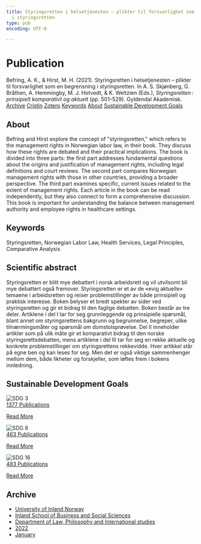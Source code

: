 ```yaml
---
title: Styringsretten i helsetjenesten – plikter til forsvarlighet som en begrensning
  i styringsretten
type: pub
encoding: UTF-8

---
```

<h1>Publication</h1>
<article id="csl-bib-container-3ZLGICZM" class="csl-bib-container">
  <div class="csl-bib-body"> <div class="csl-entry">Befring, A. K., &#38; Hirst, M. H. (2021). Styringsretten i helsetjenesten – plikter til forsvarlighet som en begrensning i styringsretten. In A. S. Skjønberg, G. Bråthen, A. Hemmingby, M. J. Hotvedt, &#38; K. Weltzien (Eds.), <i>Styringsretten : prinsipielt komparativt og aktuelt</i> (pp. 501–529). Gyldendal Akademisk.</div> </div>
  <div class="csl-bib-buttons">
    <a href="#taxonomy-article-3ZLGICZM" alt="archive" class="csl-bib-button">Archive</a>
    <a href="https://app.cristin.no/results/show.jsf?id=1974552" alt="Cristin" class="csl-bib-button">Cristin</a>
    <a href="http://zotero.org/groups/5881554/items/3ZLGICZM" alt="Zotero" class="csl-bib-button">Zotero</a>
    <a href="#keywords-article-3ZLGICZM" alt="keywords" class="csl-bib-button">Keywords</a>
    <a href="#about-article-3ZLGICZM" alt="about_pub" class="csl-bib-button">About</a>
    <a href="#sdg-article-3ZLGICZM" alt="sdg" class="csl-bib-button">Sustainable Development Goals</a>
  </div>
  <div id="csl-bib-meta-container-3ZLGICZM"></div>
</article>
<div id="csl-bib-meta-3ZLGICZM" class="csl-bib-meta">
  <article id="about-article-3ZLGICZM" class="about_pub-article">
    <h1>About</h1>
    Befring and Hirst explore the concept of "styringsretten," which refers to the management rights in Norwegian labor law, in their book. They discuss how these rights are debated and their practical implications. The book is divided into three parts: the first part addresses fundamental questions about the origins and justification of management rights, including legal definitions and court reviews. The second part compares Norwegian management rights with those in other countries, providing a broader perspective. The third part examines specific, current issues related to the extent of management rights. Each article in the book can be read independently, but they also connect to form a comprehensive discussion. This book is important for understanding the balance between management authority and employee rights in healthcare settings.
  </article>
  <article id="keywords-article-3ZLGICZM" class="keywords-article">
    <h1>Keywords</h1>
    Styringsretten, Norwegian Labor Law, Health Services, Legal Principles, Comparative Analysis
  </article>
  <article id="abstract-article-3ZLGICZM" class="abstract-article">
    <h1>Scientific abstract</h1>
    Styringsretten er blitt mye debattert i norsk arbeidsrett og vil utvilsomt bli mye debattert også fremover. Styringsretten er et av de «evig aktuelle» temaene i arbeidsretten og reiser problemstillinger av både prinsipiell og praktisk interesse. Boken belyser et bredt spekter av sider ved styringsretten og gir et bidrag til den faglige debatten. Boken består av tre deler. Artiklene i del I tar for seg grunnleggende og prinsipielle spørsmål, blant annet om styringsrettens bakgrunn og begrunnelse, begreper, ulike tilnærmingsmåter og spørsmål om domstolsprøvelse. Del II inneholder artikler som på ulik måte gir et komparativt bidrag til den norske styringsrettsdebatten, mens artiklene i del III tar for seg en rekke aktuelle og konkrete problemstillinger om styringsrettens rekkevidde. Hver artikkel står på egne ben og kan leses for seg. Men det er også viktige sammenhenger mellom dem, både likheter og forskjeller, som løftes frem i bokens innledning.
  </article>
  <article id="sdg-article-3ZLGICZM" class="sdg-article">
    <h1>Sustainable Development Goals</h1>
    <div class="sdg-container"><div id="sdg3" class="sdg">
        <img src="{{< params subfolder >}}images/sdg/sdg03_en.png" class="image" alt="SDG 3">
        <div class="sdg-overlay">
          <a href="{{< params subfolder >}}en/archive/?sdg=3#archive" class="sdg-publication-count"><span>1377</span> Publications</a>
          <p><a href="https://sdgs.un.org/goals/goal3" class="sdg-read-more">Read More</a></p>
        </div>
      </div> <div id="sdg8" class="sdg">
        <img src="{{< params subfolder >}}images/sdg/sdg08_en.png" class="image" alt="SDG 8">
        <div class="sdg-overlay">
          <a href="{{< params subfolder >}}en/archive/?sdg=8#archive" class="sdg-publication-count"><span>463</span> Publications</a>
          <p><a href="https://sdgs.un.org/goals/goal8" class="sdg-read-more">Read More</a></p>
        </div>
      </div> <div id="sdg16" class="sdg">
        <img src="{{< params subfolder >}}images/sdg/sdg16_en.png" class="image" alt="SDG 16">
        <div class="sdg-overlay">
          <a href="{{< params subfolder >}}en/archive/?sdg=16#archive" class="sdg-publication-count"><span>483</span> Publications</a>
          <p><a href="https://sdgs.un.org/goals/goal16" class="sdg-read-more">Read More</a></p>
        </div>
      </div></div>
  </article>
  <article id="taxonomy-article-3ZLGICZM" class="taxonomy-article">
    <h1>Archive</h1>
    <ul>
      <li><a href="{{< params subfolder >}}en/archive/?key=3DCRN523">University of Inland Norway</a></li>
      <li><a href="{{< params subfolder >}}en/archive/?key=DU8Q9LN9">Inland School of Business and Social Sciences</a></li>
      <li><a href="{{< params subfolder >}}en/archive/?key=ITYAG68H">Department of Law, Philosophy and International studies</a></li>
      <li><a href="{{< params subfolder >}}en/archive/?key=B7XWRJNE">2022</a></li>
      <li><a href="{{< params subfolder >}}en/archive/?key=IXGN7EYH">January</a></li>
    </ul>
  </article>
</div>
